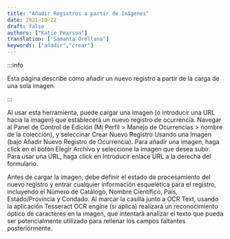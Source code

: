 ```yaml
---
title: "Añadir Registros a partir de Imágenes"
date: 2021-10-22
draft: false
authors: ["Katie Pearson"]
translation: ["Samanta Orellana"]
keywords: ["añadir","crear"]
---
```


:::info

Esta página describe cómo añadir un nuevo registro a partir de la carga de una sola imagen.

:::

Al usar esta herramienta, puede cargar una imagen (o introducir una URL hacia la imagen) que establecerá un nuevo registro de ocurrencia. Navegar al Panel de Control de Edición (Mi Perfil > Manejo de Ocurrencias > nombre de la colección), y seleccinar Crear Nuevo Registro Usando una Imagen (bajo Añadir Nuevo Registro de Ocurrencia). Para añadir una imagen, haga click en el botón Elegir Archivo y seleccione la imagen que desea subir. Para usar una URL, haga click en Introducir enlace URL a la derecha del formulario.

Antes de cargar la imagen, debe definir el estado de procesamiento del nuevo registro y entrar cualquier información esquelética para el registro, incluyendo el Número de Catálogo, Nombre Científico, País, Estado/Provincia y Condado. Al marcar la casilla junto a OCR Text, usando la aplicación Tesseract OCR engine (si aplica) realizará un reconocimiento óptico de caracteres en la imagen, que intentará analizar el texto que pueda ser potencialmente utilizado para rellenar los campos faltantes posteriormente.
